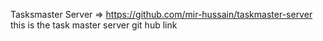 Tasksmaster Server => https://github.com/mir-hussain/taskmaster-server
this is the task master server git hub link